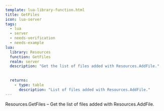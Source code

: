 ```yaml
---
template: lua-library-function.html
title: GetFiles
icon: lua-server
tags:
  - lua
  - server
  - needs-verification
  - needs-example
lua:
  library: Resources
  function: GetFiles
  realm: server
  description: "Get the list of files added with Resources.AddFile."
  
  
  returns:
    - type: table
      description: "List of files added with Resources.AddFile."
---
```


<div class="lua__search__keywords">
Resources.GetFiles &#x2013; Get the list of files added with Resources.AddFile.
</div>
